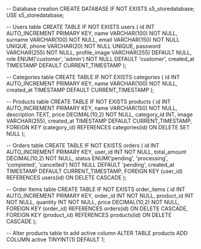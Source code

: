 -- Database creation
CREATE DATABASE IF NOT EXISTS s5_storedatabase;
USE s5_storedatabase;

-- Users table
CREATE TABLE IF NOT EXISTS users (
    id INT AUTO_INCREMENT PRIMARY KEY,
    name VARCHAR(100) NOT NULL,
    surname VARCHAR(100) NOT NULL,
    email VARCHAR(150) NOT NULL UNIQUE,
    phone VARCHAR(20) NOT NULL UNIQUE,
    password VARCHAR(255) NOT NULL,
    profile_image VARCHAR(255) DEFAULT NULL,
    role ENUM('customer', 'admin') NOT NULL DEFAULT 'customer',
    created_at TIMESTAMP DEFAULT CURRENT_TIMESTAMP
);

-- Categories table
CREATE TABLE IF NOT EXISTS categories (
    id INT AUTO_INCREMENT PRIMARY KEY,
    name VARCHAR(100) NOT NULL,
    created_at TIMESTAMP DEFAULT CURRENT_TIMESTAMP
);

-- Products table
CREATE TABLE IF NOT EXISTS products (
    id INT AUTO_INCREMENT PRIMARY KEY,
    name VARCHAR(150) NOT NULL,
    description TEXT,
    price DECIMAL(10,2) NOT NULL,
    category_id INT,
    image VARCHAR(255),
    created_at TIMESTAMP DEFAULT CURRENT_TIMESTAMP,
    FOREIGN KEY (category_id) REFERENCES categories(id) ON DELETE SET NULL
);

-- Orders table
CREATE TABLE IF NOT EXISTS orders (
    id INT AUTO_INCREMENT PRIMARY KEY,
    user_id INT NOT NULL,
    total_amount DECIMAL(10,2) NOT NULL,
    status ENUM('pending', 'processing', 'completed', 'cancelled') NOT NULL DEFAULT 'pending',
    created_at TIMESTAMP DEFAULT CURRENT_TIMESTAMP,
    FOREIGN KEY (user_id) REFERENCES users(id) ON DELETE CASCADE
);

-- Order Items table
CREATE TABLE IF NOT EXISTS order_items (
    id INT AUTO_INCREMENT PRIMARY KEY,
    order_id INT NOT NULL,
    product_id INT NOT NULL,
    quantity INT NOT NULL,
    price DECIMAL(10,2) NOT NULL,
    FOREIGN KEY (order_id) REFERENCES orders(id) ON DELETE CASCADE,
    FOREIGN KEY (product_id) REFERENCES products(id) ON DELETE CASCADE
);

-- Alter products table to add active column
ALTER TABLE products ADD COLUMN active TINYINT(1) DEFAULT 1;
